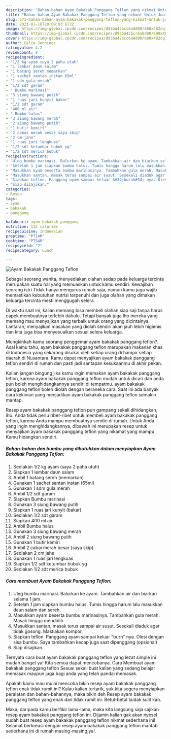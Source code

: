 ```yaml
---
description: "Bahan-bahan Ayam Bakakak Panggang Teflon yang nikmat Untuk Jualan"
title: "Bahan-bahan Ayam Bakakak Panggang Teflon yang nikmat Untuk Jualan"
slug: 571-bahan-bahan-ayam-bakakak-panggang-teflon-yang-nikmat-untuk-jualan
date: 2021-01-16T20:09:03.672Z
image: https://img-global.cpcdn.com/recipes/d93ba42bcc6a8d80/680x482cq70/ayam-bakakak-panggang-teflon-foto-resep-utama.jpg
thumbnail: https://img-global.cpcdn.com/recipes/d93ba42bcc6a8d80/680x482cq70/ayam-bakakak-panggang-teflon-foto-resep-utama.jpg
cover: https://img-global.cpcdn.com/recipes/d93ba42bcc6a8d80/680x482cq70/ayam-bakakak-panggang-teflon-foto-resep-utama.jpg
author: Celia Jennings
ratingvalue: 4.2
reviewcount: 8
recipeingredient:
- "1/2 kg ayam saya 2 paha utuh"
- "1 lembar daun salam"
- "1 batang sereh memarkan"
- "1 sachet santan instan 65ml"
- "1 sdm gula merah"
- "1/2 sdt garam"
- " Bumbu marinasi"
- "3 siung bawang putih"
- "1 ruas jari kunyit bakar"
- "1/2 sdt garam"
- "400 ml air"
- " Bumbu halus"
- "3 siung bawang merah"
- "2 siung bawang putih"
- "1 butir kemiri"
- "2 cabai merah besar saya skip"
- "2 cm jahe"
- "1 ruas jari lengkuas"
- "1/2 sdt ketumbar bubuk yg"
- "1/2 sdt merica bubuk"
recipeinstructions:
- "Uleg bumbu marinasi. Balurkan ke ayam. Tambahkan air dan biarkan selama 1 jam."
- "Setelah 1 jam siapkan bumbu halus. Tumis hingga harum lalu masukkan daun salam dan sereh."
- "Masukkan ayam beserta bumbu marinasinya. Tambahkan gula merah. Masak hingga mendidih."
- "Masukkan santan, masak terus sampai air susut. Sesekali diaduk agar tidak gosong. Mastiakan kompor."
- "Siapkan teflon. Panggang ayam sampai keluar &#34;burn&#34; nya. Olesi dengan sisa bumbu. Saya tambahkan kecap juga saat dipanggang (opsional)"
- "Siap disajikan."
categories:
- Resep
tags:
- ayam
- bakakak
- panggang

katakunci: ayam bakakak panggang 
nutrition: 112 calories
recipecuisine: Indonesian
preptime: "PT14M"
cooktime: "PT54M"
recipeyield: "2"
recipecategory: Lunch

---
```



![Ayam Bakakak Panggang Teflon](https://img-global.cpcdn.com/recipes/d93ba42bcc6a8d80/680x482cq70/ayam-bakakak-panggang-teflon-foto-resep-utama.jpg)

Sebagai seorang wanita, menyediakan olahan sedap pada keluarga tercinta merupakan suatu hal yang memuaskan untuk kamu sendiri. Kewajiban seorang istri Tidak hanya mengurus rumah saja, namun kamu juga wajib memastikan kebutuhan nutrisi terpenuhi dan juga olahan yang dimakan keluarga tercinta mesti menggugah selera.

Di waktu  saat ini, kalian memang bisa membeli olahan siap saji tanpa harus capek membuatnya terlebih dahulu. Tetapi banyak juga lho mereka yang memang mau menyajikan yang terbaik untuk orang yang dicintainya. Lantaran, menyajikan masakan yang diolah sendiri akan jauh lebih higienis dan kita juga bisa menyesuaikan sesuai selera keluarga. 



Mungkinkah kamu seorang penggemar ayam bakakak panggang teflon?. Asal kamu tahu, ayam bakakak panggang teflon merupakan makanan khas di Indonesia yang sekarang disukai oleh setiap orang di hampir setiap daerah di Nusantara. Kamu dapat menyajikan ayam bakakak panggang teflon sendiri di rumah dan pasti jadi santapan kesukaanmu di akhir pekan.

Kalian jangan bingung jika kamu ingin memakan ayam bakakak panggang teflon, karena ayam bakakak panggang teflon mudah untuk dicari dan anda pun boleh menghidangkannya sendiri di tempatmu. ayam bakakak panggang teflon boleh diolah dengan beraneka cara. Saat ini ada banyak cara kekinian yang menjadikan ayam bakakak panggang teflon semakin mantap.

Resep ayam bakakak panggang teflon pun gampang sekali dihidangkan, lho. Anda tidak perlu ribet-ribet untuk membeli ayam bakakak panggang teflon, karena Anda mampu membuatnya sendiri di rumah. Untuk Anda yang ingin menghidangkannya, dibawah ini merupakan resep untuk menyajikan ayam bakakak panggang teflon yang nikamat yang mampu Kamu hidangkan sendiri.

<!--inarticleads1-->

##### Bahan-bahan dan bumbu yang dibutuhkan dalam menyiapkan Ayam Bakakak Panggang Teflon:

1. Sediakan 1/2 kg ayam (saya 2 paha utuh)
1. Siapkan 1 lembar daun salam
1. Ambil 1 batang sereh (memarkan)
1. Gunakan 1 sachet santan instan (65ml)
1. Gunakan 1 sdm gula merah
1. Ambil 1/2 sdt garam
1. Siapkan  Bumbu marinasi
1. Gunakan 3 siung bawang putih
1. Siapkan 1 ruas jari kunyit (bakar)
1. Sediakan 1/2 sdt garam
1. Siapkan 400 ml air
1. Ambil  Bumbu halus
1. Gunakan 3 siung bawang merah
1. Ambil 2 siung bawang putih
1. Gunakan 1 butir kemiri
1. Ambil 2 cabai merah besar (saya skip)
1. Sediakan 2 cm jahe
1. Gunakan 1 ruas jari lengkuas
1. Siapkan 1/2 sdt ketumbar bubuk yg
1. Sediakan 1/2 sdt merica bubuk




<!--inarticleads2-->

##### Cara membuat Ayam Bakakak Panggang Teflon:

1. Uleg bumbu marinasi. Balurkan ke ayam. Tambahkan air dan biarkan selama 1 jam.
1. Setelah 1 jam siapkan bumbu halus. Tumis hingga harum lalu masukkan daun salam dan sereh.
1. Masukkan ayam beserta bumbu marinasinya. Tambahkan gula merah. Masak hingga mendidih.
1. Masukkan santan, masak terus sampai air susut. Sesekali diaduk agar tidak gosong. Mastiakan kompor.
1. Siapkan teflon. Panggang ayam sampai keluar &#34;burn&#34; nya. Olesi dengan sisa bumbu. Saya tambahkan kecap juga saat dipanggang (opsional)
1. Siap disajikan.




Ternyata cara buat ayam bakakak panggang teflon yang lezat simple ini mudah banget ya! Kita semua dapat mencobanya. Cara Membuat ayam bakakak panggang teflon Sesuai sekali buat kalian yang sedang belajar memasak maupun juga bagi anda yang telah pandai memasak.

Apakah kamu mau mulai mencoba bikin resep ayam bakakak panggang teflon enak tidak rumit ini? Kalau kalian tertarik, yuk kita segera menyiapkan peralatan dan bahan-bahannya, maka bikin deh Resep ayam bakakak panggang teflon yang enak dan tidak rumit ini. Betul-betul taidak sulit kan. 

Maka, daripada kamu berfikir lama-lama, maka kita langsung saja sajikan resep ayam bakakak panggang teflon ini. Dijamin kalian gak akan nyesel sudah buat resep ayam bakakak panggang teflon nikmat sederhana ini! Selamat berkreasi dengan resep ayam bakakak panggang teflon mantab sederhana ini di rumah masing-masing,ya!.

